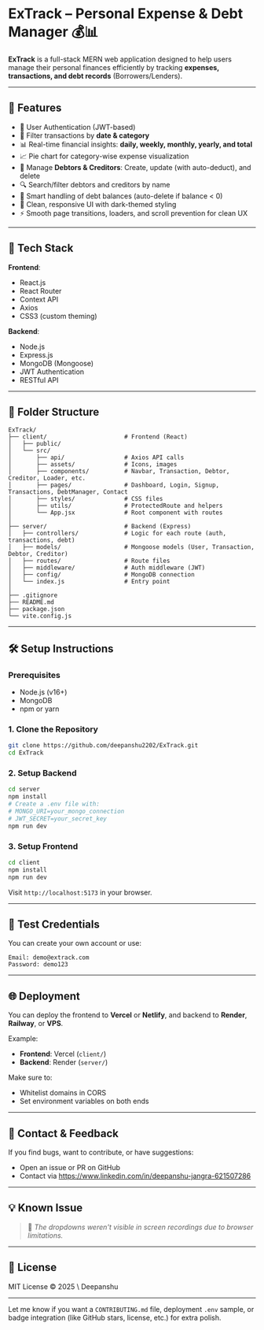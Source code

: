 # ExTrack – Personal Expense & Debt Manager 💰📊

**ExTrack** is a full-stack MERN web application designed to help users manage their personal finances efficiently by tracking **expenses, transactions, and debt records** (Borrowers/Lenders).

---

## 🚀 Features

* 🔐 User Authentication (JWT-based)
* 📅 Filter transactions by **date & category**
* 📊 Real-time financial insights: **daily, weekly, monthly, yearly, and total**
* 📈 Pie chart for category-wise expense visualization
* 👥 Manage **Debtors & Creditors**: Create, update (with auto-deduct), and delete
* 🔍 Search/filter debtors and creditors by name
* 🧠 Smart handling of debt balances (auto-delete if balance < 0)
* 🎨 Clean, responsive UI with dark-themed styling
* ⚡ Smooth page transitions, loaders, and scroll prevention for clean UX

---

## 🔧 Tech Stack

**Frontend**:

* React.js
* React Router
* Context API
* Axios
* CSS3 (custom theming)

**Backend**:

* Node.js
* Express.js
* MongoDB (Mongoose)
* JWT Authentication
* RESTful API

---

## 📁 Folder Structure

```
ExTrack/
├── client/                      # Frontend (React)
│   ├── public/
│   └── src/
│       ├── api/                 # Axios API calls
│       ├── assets/              # Icons, images
│       ├── components/          # Navbar, Transaction, Debtor, Creditor, Loader, etc.
│       ├── pages/               # Dashboard, Login, Signup, Transactions, DebtManager, Contact
│       ├── styles/              # CSS files
│       ├── utils/               # ProtectedRoute and helpers
│       └── App.jsx              # Root component with routes
│
├── server/                      # Backend (Express)
│   ├── controllers/             # Logic for each route (auth, transactions, debt)
│   ├── models/                  # Mongoose models (User, Transaction, Debtor, Creditor)
│   ├── routes/                  # Route files
│   ├── middleware/              # Auth middleware (JWT)
│   ├── config/                  # MongoDB connection
│   └── index.js                 # Entry point
│
├── .gitignore
├── README.md
├── package.json
└── vite.config.js
```

---

## 🛠️ Setup Instructions

### Prerequisites

* Node.js (v16+)
* MongoDB
* npm or yarn

### 1. Clone the Repository

```bash
git clone https://github.com/deepanshu2202/ExTrack.git
cd ExTrack
```

### 2. Setup Backend

```bash
cd server
npm install
# Create a .env file with:
# MONGO_URI=your_mongo_connection
# JWT_SECRET=your_secret_key
npm run dev
```

### 3. Setup Frontend

```bash
cd client
npm install
npm run dev
```

Visit `http://localhost:5173` in your browser.

---

## 🧪 Test Credentials

You can create your own account or use:

```
Email: demo@extrack.com
Password: demo123
```

---

## 🌐 Deployment

You can deploy the frontend to **Vercel** or **Netlify**, and backend to **Render**, **Railway**, or **VPS**.

Example:

* **Frontend**: Vercel (`client/`)
* **Backend**: Render (`server/`)

Make sure to:

* Whitelist domains in CORS
* Set environment variables on both ends

---

## 🙋 Contact & Feedback

If you find bugs, want to contribute, or have suggestions:

* Open an issue or PR on GitHub
* Contact via https://www.linkedin.com/in/deepanshu-jangra-621507286

---

## 💡 Known Issue

> 🎥 *The dropdowns weren't visible in screen recordings due to browser limitations.*

---

## 📄 License

MIT License © 2025 \ Deepanshu

---

Let me know if you want a `CONTRIBUTING.md` file, deployment `.env` sample, or badge integration (like GitHub stars, license, etc.) for extra polish.
